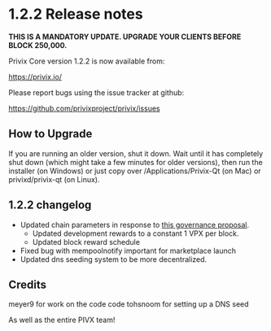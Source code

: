 1.2.2 Release notes
====================

**THIS IS A MANDATORY UPDATE. UPGRADE YOUR CLIENTS BEFORE BLOCK 250,000.**

Privix Core version 1.2.2 is now available from:

  https://privix.io/

Please report bugs using the issue tracker at github:

  https://github.com/privixproject/privix/issues


How to Upgrade
--------------

If you are running an older version, shut it down. Wait until it has completely
shut down (which might take a few minutes for older versions), then run the
installer (on Windows) or just copy over /Applications/Privix-Qt (on Mac) or
privixd/privix-qt (on Linux).


1.2.2 changelog
----------------

- Updated chain parameters in response to [this governance proposal](https://forum.privix.io/t/block-reward-extension/81).
  - Updated development rewards to a constant 1 VPX per block.
  - Updated block reward schedule
- Fixed bug with mempoolnotify important for marketplace launch
- Updated dns seeding system to be more decentralized.


Credits
--------

meyer9 for work on the code code
tohsnoom for setting up a DNS seed

As well as the entire PIVX team!